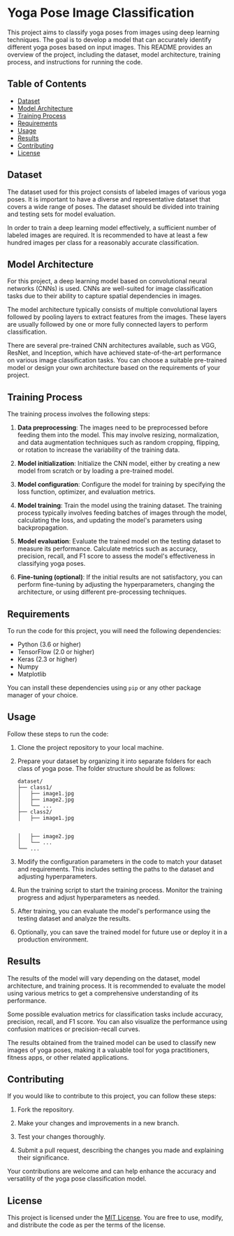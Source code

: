 # Yoga Pose Image Classification

This project aims to classify yoga poses from images using deep learning techniques. The goal is to develop a model that can accurately identify different yoga poses based on input images. This README provides an overview of the project, including the dataset, model architecture, training process, and instructions for running the code.

## Table of Contents
- [Dataset](#dataset)
- [Model Architecture](#model-architecture)
- [Training Process](#training-process)
- [Requirements](#requirements)
- [Usage](#usage)
- [Results](#results)
- [Contributing](#contributing)
- [License](#license)

## Dataset

The dataset used for this project consists of labeled images of various yoga poses. It is important to have a diverse and representative dataset that covers a wide range of poses. The dataset should be divided into training and testing sets for model evaluation.

In order to train a deep learning model effectively, a sufficient number of labeled images are required. It is recommended to have at least a few hundred images per class for a reasonably accurate classification.

## Model Architecture

For this project, a deep learning model based on convolutional neural networks (CNNs) is used. CNNs are well-suited for image classification tasks due to their ability to capture spatial dependencies in images.

The model architecture typically consists of multiple convolutional layers followed by pooling layers to extract features from the images. These layers are usually followed by one or more fully connected layers to perform classification.

There are several pre-trained CNN architectures available, such as VGG, ResNet, and Inception, which have achieved state-of-the-art performance on various image classification tasks. You can choose a suitable pre-trained model or design your own architecture based on the requirements of your project.

## Training Process

The training process involves the following steps:

1. **Data preprocessing**: The images need to be preprocessed before feeding them into the model. This may involve resizing, normalization, and data augmentation techniques such as random cropping, flipping, or rotation to increase the variability of the training data.

2. **Model initialization**: Initialize the CNN model, either by creating a new model from scratch or by loading a pre-trained model.

3. **Model configuration**: Configure the model for training by specifying the loss function, optimizer, and evaluation metrics.

4. **Model training**: Train the model using the training dataset. The training process typically involves feeding batches of images through the model, calculating the loss, and updating the model's parameters using backpropagation.

5. **Model evaluation**: Evaluate the trained model on the testing dataset to measure its performance. Calculate metrics such as accuracy, precision, recall, and F1 score to assess the model's effectiveness in classifying yoga poses.

6. **Fine-tuning (optional)**: If the initial results are not satisfactory, you can perform fine-tuning by adjusting the hyperparameters, changing the architecture, or using different pre-processing techniques.

## Requirements

To run the code for this project, you will need the following dependencies:

- Python (3.6 or higher)
- TensorFlow (2.0 or higher)
- Keras (2.3 or higher)
- Numpy
- Matplotlib

You can install these dependencies using `pip` or any other package manager of your choice.

## Usage

Follow these steps to run the code:

1. Clone the project repository to your local machine.

2. Prepare your dataset by organizing it into separate folders for each class of yoga pose. The folder structure should be as follows:

   ```
   dataset/
   ├── class1/
   │   ├── image1.jpg
   │   ├── image2.jpg
   │   └── ...
   ├── class2/
   │   ├── image1.jpg


   │   ├── image2.jpg
   │   └── ...
   └── ...
   ```

3. Modify the configuration parameters in the code to match your dataset and requirements. This includes setting the paths to the dataset and adjusting hyperparameters.

4. Run the training script to start the training process. Monitor the training progress and adjust hyperparameters as needed.

5. After training, you can evaluate the model's performance using the testing dataset and analyze the results.

6. Optionally, you can save the trained model for future use or deploy it in a production environment.

## Results

The results of the model will vary depending on the dataset, model architecture, and training process. It is recommended to evaluate the model using various metrics to get a comprehensive understanding of its performance.

Some possible evaluation metrics for classification tasks include accuracy, precision, recall, and F1 score. You can also visualize the performance using confusion matrices or precision-recall curves.

The results obtained from the trained model can be used to classify new images of yoga poses, making it a valuable tool for yoga practitioners, fitness apps, or other related applications.

## Contributing

If you would like to contribute to this project, you can follow these steps:

1. Fork the repository.

2. Make your changes and improvements in a new branch.

3. Test your changes thoroughly.

4. Submit a pull request, describing the changes you made and explaining their significance.

Your contributions are welcome and can help enhance the accuracy and versatility of the yoga pose classification model.

## License

This project is licensed under the [MIT License](LICENSE). You are free to use, modify, and distribute the code as per the terms of the license.

